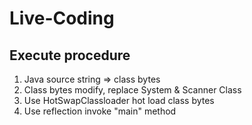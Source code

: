 # Live-Coding

## Execute procedure
1. Java source string => class bytes
2. Class bytes modify, replace System & Scanner Class
3. Use HotSwapClassloader hot load class bytes
4. Use reflection invoke "main" method
